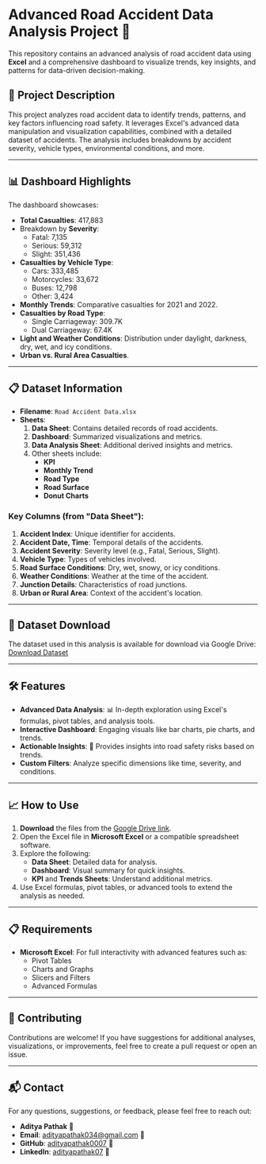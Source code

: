 # Advanced Road Accident Data Analysis Project 🌟

This repository contains an advanced analysis of road accident data using **Excel** and a comprehensive dashboard to visualize trends, key insights, and patterns for data-driven decision-making.

## 🚀 Project Description
This project analyzes road accident data to identify trends, patterns, and key factors influencing road safety. It leverages Excel's advanced data manipulation and visualization capabilities, combined with a detailed dataset of accidents. The analysis includes breakdowns by accident severity, vehicle types, environmental conditions, and more.

---

## 📊 Dashboard Highlights
The dashboard showcases:
- **Total Casualties**: 417,883
- Breakdown by **Severity**:
  - Fatal: 7,135
  - Serious: 59,312
  - Slight: 351,436
- **Casualties by Vehicle Type**:
  - Cars: 333,485
  - Motorcycles: 33,672
  - Buses: 12,798
  - Other: 3,424
- **Monthly Trends**: Comparative casualties for 2021 and 2022.
- **Casualties by Road Type**:
  - Single Carriageway: 309.7K
  - Dual Carriageway: 67.4K
- **Light and Weather Conditions**: Distribution under daylight, darkness, dry, wet, and icy conditions.
- **Urban vs. Rural Area Casualties**.

---

## 📋 Dataset Information
- **Filename**: `Road Accident Data.xlsx`
- **Sheets**:
  1. **Data Sheet**: Contains detailed records of road accidents.
  2. **Dashboard**: Summarized visualizations and metrics.
  3. **Data Analysis Sheet**: Additional derived insights and metrics.
  4. Other sheets include:
      - **KPI**
      - **Monthly Trend**
      - **Road Type**
      - **Road Surface**
      - **Donut Charts**

### Key Columns (from "Data Sheet"):
1. **Accident Index**: Unique identifier for accidents.
2. **Accident Date, Time**: Temporal details of the accidents.
3. **Accident Severity**: Severity level (e.g., Fatal, Serious, Slight).
4. **Vehicle Type**: Types of vehicles involved.
5. **Road Surface Conditions**: Dry, wet, snowy, or icy conditions.
6. **Weather Conditions**: Weather at the time of the accident.
7. **Junction Details**: Characteristics of road junctions.
8. **Urban or Rural Area**: Context of the accident's location.

---

## 📂 Dataset Download
The dataset used in this analysis is available for download via Google Drive:  
[Download Dataset](https://drive.google.com/drive/folders/1nOy0QQcCiR7RYgISBHMKxqwqnnuTVnr5?usp=sharing)

---

## 🛠️ Features
- **Advanced Data Analysis**: 📊 In-depth exploration using Excel's formulas, pivot tables, and analysis tools.
- **Interactive Dashboard**: Engaging visuals like bar charts, pie charts, and trends.
- **Actionable Insights**: 📝 Provides insights into road safety risks based on trends.
- **Custom Filters**: Analyze specific dimensions like time, severity, and conditions.

---

## 📈 How to Use
1. **Download** the files from the [Google Drive link](https://drive.google.com/drive/folders/1nOy0QQcCiR7RYgISBHMKxqwqnnuTVnr5?usp=sharing).
2. Open the Excel file in **Microsoft Excel** or a compatible spreadsheet software.
3. Explore the following:
   - **Data Sheet**: Detailed data for analysis.
   - **Dashboard**: Visual summary for quick insights.
   - **KPI** and **Trends Sheets**: Understand additional metrics.
4. Use Excel formulas, pivot tables, or advanced tools to extend the analysis as needed.

---

## 📋 Requirements
- **Microsoft Excel**: For full interactivity with advanced features such as:
  - Pivot Tables
  - Charts and Graphs
  - Slicers and Filters
  - Advanced Formulas

---

## 🤝 Contributing
Contributions are welcome! If you have suggestions for additional analyses, visualizations, or improvements, feel free to create a pull request or open an issue.

---

## 📬 Contact
For any questions, suggestions, or feedback, please feel free to reach out:

- **Aditya Pathak** 👤
- **Email**: adityapathak034@gmail.com 📧
- **GitHub**: [adityapathak0007](https://github.com/adityapathak0007) 🐙
- **LinkedIn**: [adityapathak07](https://www.linkedin.com/in/adityapathak07) 🔗

